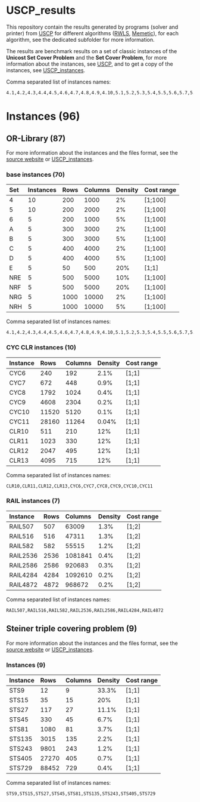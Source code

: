 # USCP_results

This repository contain the results generated by programs (solver and printer) from [USCP](https://github.com/pinam45/USCP) for different algorithms ([RWLS](./RWLS), [Memetic](./Memetic)), for each algorithm, see the dedicated subfolder for more information.

The results are benchmark results on a set of classic instances of the **Unicost Set Cover Problem** and the **Set Cover Problem**, for more information about the instances, see [USCP](https://github.com/pinam45/USCP), and to get a copy of the instances, see [USCP_instances](https://github.com/pinam45/USCP_instances).

Comma separated list of instances names:
```
4.1,4.2,4.3,4.4,4.5,4.6,4.7,4.8,4.9,4.10,5.1,5.2,5.3,5.4,5.5,5.6,5.7,5.8,5.9,5.10,6.1,6.2,6.3,6.4,6.5,A.1,A.2,A.3,A.4,A.5,B.1,B.2,B.3,B.4,B.5,C.1,C.2,C.3,C.4,C.5,D.1,D.2,D.3,D.4,D.5,E.1,E.2,E.3,E.4,E.5,NRE.1,NRE.2,NRE.3,NRE.4,NRE.5,NRF.1,NRF.2,NRF.3,NRF.4,NRF.5,NRG.1,NRG.2,NRG.3,NRG.4,NRG.5,NRH.1,NRH.2,NRH.3,NRH.4,NRH.5,CLR10,CLR11,CLR12,CLR13,CYC6,CYC7,CYC8,CYC9,CYC10,CYC11,RAIL507,RAIL516,RAIL582,RAIL2536,RAIL2586,RAIL4284,RAIL4872,STS9,STS15,STS27,STS45,STS81,STS135,STS243,STS405,STS729
```

# Instances (96)

## OR-Library (87)

For more information about the instances and the files format, see the [source website](http://people.brunel.ac.uk/~mastjjb/jeb/orlib/scpinfo.html) or [USCP_instances](https://github.com/pinam45/USCP_instances).

### base instances (70)

| Set | Instances | Rows | Columns | Density | Cost range |
|:----|:----------|:-----|:--------|:--------|:-----------|
| 4   | 10        | 200  | 1000    | 2%      | [1;100]    |
| 5   | 10        | 200  | 2000    | 2%      | [1;100]    |
| 6   | 5         | 200  | 1000    | 5%      | [1;100]    |
| A   | 5         | 300  | 3000    | 2%      | [1;100]    |
| B   | 5         | 300  | 3000    | 5%      | [1;100]    |
| C   | 5         | 400  | 4000    | 2%      | [1;100]    |
| D   | 5         | 400  | 4000    | 5%      | [1;100]    |
| E   | 5         | 50   | 500     | 20%     | [1;1]      |
| NRE | 5         | 500  | 5000    | 10%     | [1;100]    |
| NRF | 5         | 500  | 5000    | 20%     | [1;100]    |
| NRG | 5         | 1000 | 10000   | 2%      | [1;100]    |
| NRH | 5         | 1000 | 10000   | 5%      | [1;100]    |

Comma separated list of instances names:
```
4.1,4.2,4.3,4.4,4.5,4.6,4.7,4.8,4.9,4.10,5.1,5.2,5.3,5.4,5.5,5.6,5.7,5.8,5.9,5.10,6.1,6.2,6.3,6.4,6.5,A.1,A.2,A.3,A.4,A.5,B.1,B.2,B.3,B.4,B.5,C.1,C.2,C.3,C.4,C.5,D.1,D.2,D.3,D.4,D.5,E.1,E.2,E.3,E.4,E.5,NRE.1,NRE.2,NRE.3,NRE.4,NRE.5,NRF.1,NRF.2,NRF.3,NRF.4,NRF.5,NRG.1,NRG.2,NRG.3,NRG.4,NRG.5,NRH.1,NRH.2,NRH.3,NRH.4,NRH.5
```

### CYC CLR instances (10)

| Instance | Rows  | Columns | Density | Cost range |
|:---------|:------|:--------|:--------|:-----------|
| CYC6     | 240   | 192     | 2.1%    | [1;1]      |
| CYC7     | 672   | 448     | 0.9%    | [1;1]      |
| CYC8     | 1792  | 1024    | 0.4%    | [1;1]      |
| CYC9     | 4608  | 2304    | 0.2%    | [1;1]      |
| CYC10    | 11520 | 5120    | 0.1%    | [1;1]      |
| CYC11    | 28160 | 11264   | 0.04%   | [1;1]      |
| CLR10    | 511   | 210     | 12%     | [1;1]      |
| CLR11    | 1023  | 330     | 12%     | [1;1]      |
| CLR12    | 2047  | 495     | 12%     | [1;1]      |
| CLR13    | 4095  | 715     | 12%     | [1;1]      |

Comma separated list of instances names:
```
CLR10,CLR11,CLR12,CLR13,CYC6,CYC7,CYC8,CYC9,CYC10,CYC11
```

### RAIL instances (7)

| Instance | Rows | Columns | Density | Cost range |
|:---------|:-----|:--------|:--------|:-----------|
| RAIL507  | 507  | 63009   | 1.3%    | [1;2]      |
| RAIL516  | 516  | 47311   | 1.3%    | [1;2]      |
| RAIL582  | 582  | 55515   | 1.2%    | [1;2]      |
| RAIL2536 | 2536 | 1081841 | 0.4%    | [1;2]      |
| RAIL2586 | 2586 | 920683  | 0.3%    | [1;2]      |
| RAIL4284 | 4284 | 1092610 | 0.2%    | [1;2]      |
| RAIL4872 | 4872 | 968672  | 0.2%    | [1;2]      |

Comma separated list of instances names:
```
RAIL507,RAIL516,RAIL582,RAIL2536,RAIL2586,RAIL4284,RAIL4872
```

## Steiner triple covering problem (9)

For more information about the instances and the files format, see the [source website](http://mauricio.resende.info/data/index.html) or [USCP_instances](https://github.com/pinam45/USCP_instances).

### Instances (9)

| Instance | Rows   | Columns | Density | Cost range |
|:---------|:-------|:--------|:--------|:-----------|
| STS9     | 12     | 9       | 33.3%   | [1;1]      |
| STS15    | 35     | 15      | 20%     | [1;1]      |
| STS27    | 117    | 27      | 11.1%   | [1;1]      |
| STS45    | 330    | 45      | 6.7%    | [1;1]      |
| STS81    | 1080   | 81      | 3.7%    | [1;1]      |
| STS135   | 3015   | 135     | 2.2%    | [1;1]      |
| STS243   | 9801   | 243     | 1.2%    | [1;1]      |
| STS405   | 27270  | 405     | 0.7%    | [1;1]      |
| STS729   | 88452  | 729     | 0.4%    | [1;1]      |

Comma separated list of instances names:
```
STS9,STS15,STS27,STS45,STS81,STS135,STS243,STS405,STS729
```
